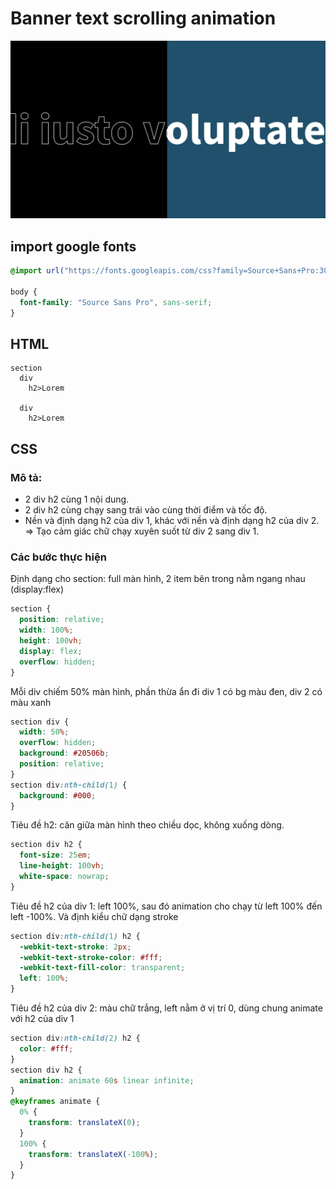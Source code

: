 # Banner text scrolling animation

![Screenshot](img/banner-text.png)

## import google fonts

```css
@import url("https://fonts.googleapis.com/css?family=Source+Sans+Pro:300,400,600,700,900&display=swap");

body {
  font-family: "Source Sans Pro", sans-serif;
}
```

## HTML

```
section
  div
    h2>Lorem

  div
    h2>Lorem
```

## CSS

### Mô tả:

- 2 div h2 cùng 1 nội dung.
- 2 div h2 cùng chạy sang trái vào cùng thời điểm và tốc độ.
- Nền và định dạng h2 của div 1, khác với nền và định dạng h2 của div 2.
  => Tạo cảm giác chữ chạy xuyên suốt từ div 2 sang div 1.

### Các bước thực hiện

Định dạng cho section: full màn hình, 2 item bên trong nằm ngang nhau (display:flex)

```css
section {
  position: relative;
  width: 100%;
  height: 100vh;
  display: flex;
  overflow: hidden;
}
```

Mỗi div chiếm 50% màn hình, phần thừa ẩn đi
div 1 có bg màu đen, div 2 có màu xanh

```css
section div {
  width: 50%;
  overflow: hidden;
  background: #20506b;
  position: relative;
}
section div:nth-child(1) {
  background: #000;
}
```

Tiêu đề h2: căn giữa màn hình theo chiều dọc, không xuống dòng.

```css
section div h2 {
  font-size: 25em;
  line-height: 100vh;
  white-space: nowrap;
}
```

Tiêu đề h2 của div 1: left 100%, sau đó animation cho chạy từ left 100% đến left -100%. Và định kiểu chữ dạng stroke

```css
section div:nth-child(1) h2 {
  -webkit-text-stroke: 2px;
  -webkit-text-stroke-color: #fff;
  -webkit-text-fill-color: transparent;
  left: 100%;
}
```

Tiêu đề h2 của div 2: màu chữ trắng, left nằm ở vị trí 0, dùng chung animate với h2 của div 1

```css
section div:nth-child(2) h2 {
  color: #fff;
}
section div h2 {
  animation: animate 60s linear infinite;
}
@keyframes animate {
  0% {
    transform: translateX(0);
  }
  100% {
    transform: translateX(-100%);
  }
}
```
